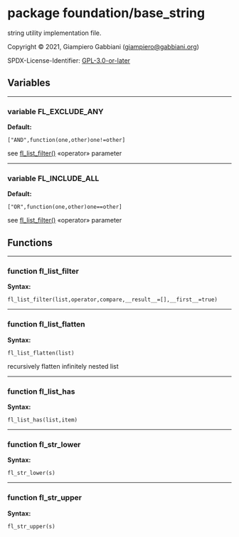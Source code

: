 # package foundation/base_string

string utility implementation file.

Copyright © 2021, Giampiero Gabbiani (giampiero@gabbiani.org)

SPDX-License-Identifier: [GPL-3.0-or-later](https://spdx.org/licenses/GPL-3.0-or-later.html)


## Variables

---

### variable FL_EXCLUDE_ANY

__Default:__

    ["AND",function(one,other)one!=other]

see [fl_list_filter()](#function-fl_list_filter) «operator» parameter

---

### variable FL_INCLUDE_ALL

__Default:__

    ["OR",function(one,other)one==other]

see [fl_list_filter()](#function-fl_list_filter) «operator» parameter

## Functions

---

### function fl_list_filter

__Syntax:__

```text
fl_list_filter(list,operator,compare,__result__=[],__first__=true)
```

---

### function fl_list_flatten

__Syntax:__

```text
fl_list_flatten(list)
```

recursively flatten infinitely nested list

---

### function fl_list_has

__Syntax:__

```text
fl_list_has(list,item)
```

---

### function fl_str_lower

__Syntax:__

```text
fl_str_lower(s)
```

---

### function fl_str_upper

__Syntax:__

```text
fl_str_upper(s)
```

